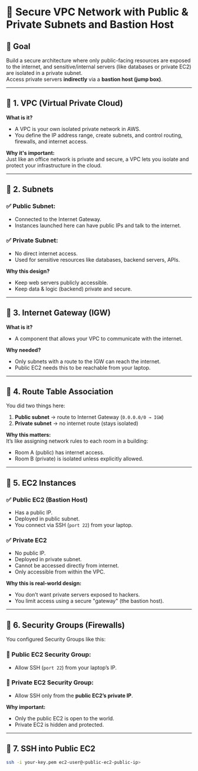 # 🔐 Secure VPC Network with Public & Private Subnets and Bastion Host

## 🎯 Goal
Build a secure architecture where only public-facing resources are exposed to the internet, and sensitive/internal servers (like databases or private EC2) are isolated in a private subnet.  
Access private servers **indirectly** via a **bastion host (jump box)**.

---

## 🔹 1. VPC (Virtual Private Cloud)
**What is it?**
- A VPC is your own isolated private network in AWS.
- You define the IP address range, create subnets, and control routing, firewalls, and internet access.

**Why it's important:**  
Just like an office network is private and secure, a VPC lets you isolate and protect your infrastructure in the cloud.

---

## 🔹 2. Subnets

### ✅ Public Subnet:
- Connected to the Internet Gateway.
- Instances launched here can have public IPs and talk to the internet.

### ✅ Private Subnet:
- No direct internet access.
- Used for sensitive resources like databases, backend servers, APIs.

**Why this design?**
- Keep web servers publicly accessible.
- Keep data & logic (backend) private and secure.

---

## 🔹 3. Internet Gateway (IGW)

**What is it?**
- A component that allows your VPC to communicate with the internet.

**Why needed?**
- Only subnets with a route to the IGW can reach the internet.
- Public EC2 needs this to be reachable from your laptop.

---

## 🔹 4. Route Table Association

You did two things here:

1. **Public subnet** → route to Internet Gateway (`0.0.0.0/0 → IGW`)  
2. **Private subnet** → no internet route (stays isolated)

**Why this matters:**  
It’s like assigning network rules to each room in a building:
- Room A (public) has internet access.
- Room B (private) is isolated unless explicitly allowed.

---

## 🔹 5. EC2 Instances

### ✅ Public EC2 (Bastion Host)
- Has a public IP.
- Deployed in public subnet.
- You connect via SSH (`port 22`) from your laptop.

### ✅ Private EC2
- No public IP.
- Deployed in private subnet.
- Cannot be accessed directly from internet.
- Only accessible from within the VPC.

**Why this is real-world design:**
- You don’t want private servers exposed to hackers.
- You limit access using a secure "gateway" (the bastion host).

---

## 🔹 6. Security Groups (Firewalls)

You configured Security Groups like this:

### 🔐 Public EC2 Security Group:
- Allow SSH (`port 22`) from your laptop’s IP.

### 🔐 Private EC2 Security Group:
- Allow SSH only from the **public EC2’s private IP**.

**Why important:**
- Only the public EC2 is open to the world.
- Private EC2 is hidden and protected.

---

## 🔹 7. SSH into Public EC2

```bash
ssh -i your-key.pem ec2-user@<public-ec2-public-ip>
